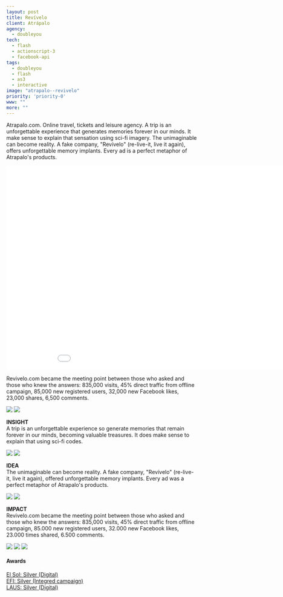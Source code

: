 ```yaml
---
layout: post
title: Revívelo
client: Atrápalo
agency:
  - doubleyou
tech:
  - flash
  - actionscript-3
  - facebook-api
tags:
  - doubleyou
  - flash
  - as3
  - interactive
image: "atrapalo--revivelo"
priority: 'priority-0'
www: ""
more: ""
---
```


<p class="text">Atrapalo.com. Online travel, tickets and leisure agency.
A trip is an unforgettable experience that generates memories forever in our minds. It make sense to explain that sensation using sci-fi imagery.
The unimaginable can become reality. A fake company, "Revívelo" (re-live-it, live it again), offers unforgettable memory implants. Every ad is a perfect metaphor of Atrapalo's products.</p>

<iframe width="960" height="540" src="//www.youtube.com/embed/tJBfbUN1dvY" frameborder="0" allowfullscreen></iframe>

<p class="text">Revivelo.com became the meeting point between those who asked and those who knew the answers:
835,000 visits, 45% direct traffic from offline campaign, 85,000 new registered users, 32,000 new Facebook likes, 23,000 shares, 6,500 comments.</p>
<img src="/public/img/atrapalo-revivelo/atrapalo-revivelo-01.jpg" />
<img src="/public/img/atrapalo-revivelo/atrapalo-revivelo-02.jpg" />
<p class="text"><strong>INSIGHT</strong><br/>
A trip is an unforgettable experience so generate memories that remain forever in our minds, becoming valuable treasures.
It does make sense to explain that using sci-fi codes.</p>
<img src="/public/img/atrapalo-revivelo/atrapalo-revivelo-03.jpg" />
<img src="/public/img/atrapalo-revivelo/atrapalo-revivelo-04.jpg" />
<p class="text"><strong>IDEA</strong><br/>
The unimaginable can become reality. A fake company, "Revívelo" (re-live-it, live it again), offered unforgettable memory implants.
Every ad was a perfect metaphor of Atrapalo's products.</p>
<img src="/public/img/atrapalo-revivelo/atrapalo-revivelo-05.jpg" />
<img src="/public/img/atrapalo-revivelo/atrapalo-revivelo-06.jpg" />
<p class="text"><strong>IMPACT</strong><br/>
Revivelo.com became the meeting point between those who asked and those who knew the answers:
835,000 visits, 45% direct traffic from offline campaign, 85.000 new registered users, 32.000 new Facebook likes, 23.000 times shared, 6.500 comments.</p>

<img src="/public/img/atrapalo-revivelo/atrapalo-revivelo-07.jpg" />
<img src="/public/img/atrapalo-revivelo/atrapalo-revivelo-08.jpg" />
<img src="/public/img/atrapalo-revivelo/atrapalo-revivelo-09.jpg" />

#### Awards ####
[El Sol: Silver (Digital)](http://elsolfestival.com/wp-content/uploads/2012/12/Palmar%C3%A9s.pdf)<br/>
[EFI: Silver (Integred campaign)](http://premioseficacia.com/es/palmares-eficacia-2012/)<br/>
[LAUS: Silver (Digital)](http://www.planol.info/documents/Laus2012_Orosplatas.pdf)<br/>
